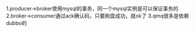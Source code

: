 1.producer->broker使用mysql的事务，同一个mysql实例是可以保证事务的
2.broker->consumer通过ack确认码，只要刷盘成功，就ok了
3.qmq很多是依赖dubbo的